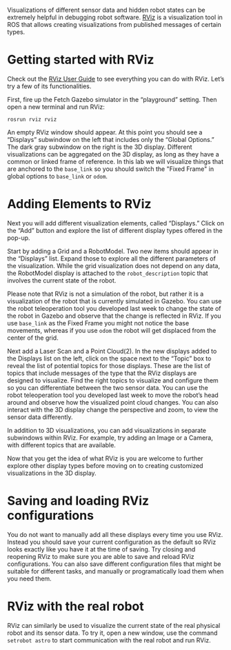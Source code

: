 Visualizations of different sensor data and hidden robot states can be extremely helpful in debugging robot software.
[RViz](http://wiki.ros.org/rviz) is a visualization tool in ROS that allows creating visualizations from published messages of certain types.

# Getting started with RViz

Check out the [RViz User Guide](http://wiki.ros.org/rviz/UserGuide) to see everything you can do with RViz. Let’s try a few of its functionalities.

First, fire up the Fetch Gazebo simulator in the “playground” setting. Then open a new terminal and run RViz:

```
rosrun rviz rviz
```

An empty RViz window should appear. At this point you should see a “Displays” subwindow on the left that includes only the “Global Options.” The dark gray subwindow on the right is the 3D display. Different visualizations can be aggregated on the 3D display, as long as they have a common or linked frame of reference. In this lab we will visualize things that are anchored to the `base_link` so you should switch the "Fixed Frame" in global options to `base_link` or `odom`.

# Adding Elements to RViz

Next you will add different visualization elements, called “Displays.” Click on the “Add” button and explore the list of different display types offered in the pop-up.

Start by adding a Grid and a RobotModel. Two new items should appear in the “Displays” list. Expand those to explore all the different parameters of the visualization. While the grid visualization does not depend on any data, the RobotModel display is attached to the `robot_description` topic that involves the current state of the robot.

Please note that RViz is not a simulation of the robot, but rather it is a visualization of the robot that is currently simulated in Gazebo. You can use the robot teleoperation tool you developed last week to change the state of the robot in Gazebo and observe that the change is reflected in RViz. If you use `base_link` as the Fixed Frame you might not notice the base movements, whereas if you use `odom` the robot will get displaced from the center of the grid.

Next add a Laser Scan and a Point Cloud(2). In the new displays added to the Displays list on the left, click on the space next to the “Topic” box to reveal the list of potential topics for those displays. These are the list of topics that include messages of the type that the RViz displays are designed to visualize. Find the right topics to visualize and configure them so you can differentiate between the two sensor data. You can use the robot teleoperation tool you developed last week to move the robot’s head around and observe how the visualized point cloud changes. You can also interact with the 3D display change the perspective and zoom, to view the sensor data differently.

In addition to 3D visualizations, you can add visualizations in separate subwindows within RViz. For example, try adding an Image or a Camera, with different topics that are available.

Now that you get the idea of what RViz is you are welcome to further explore other display types before moving on to creating customized visualizations in the 3D display.

# Saving and loading RViz configurations

You do not want to manually add all these displays every time you use RViz. Instead you should save your current configuration as the default so RViz looks exactly like you have it at the time of saving. Try closing and reopening RViz to make sure you are able to save and reload RViz configurations. You can also save different configuration files that might be suitable for different tasks, and manually or programatically load them when you need them. 

# RViz with the real robot

RViz can similarly be used to visualize the current state of the real physical robot and its sensor data. To try it, open a new window, use the command `setrobot astro` to start communication with the real robot and run RViz.
